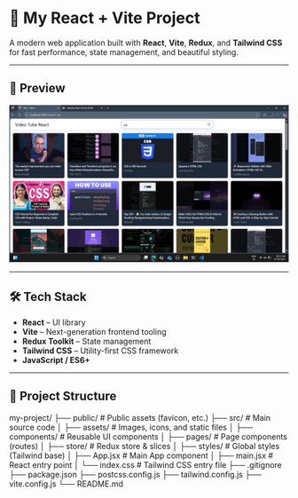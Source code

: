 # 🚀 My React + Vite Project

A modern web application built with **React**, **Vite**, **Redux**, and **Tailwind CSS** for fast performance, state management, and beautiful styling.

---

## 📸 Preview
![App Screenshot](./result.jpg)

---

## 🛠️ Tech Stack
- **React** – UI library
- **Vite** – Next-generation frontend tooling
- **Redux Toolkit** – State management
- **Tailwind CSS** – Utility-first CSS framework
- **JavaScript / ES6+**

---

## 📂 Project Structure
my-project/
├── public/                 # Public assets (favicon, etc.)
├── src/                    # Main source code
│   ├── assets/             # Images, icons, and static files
│   ├── components/         # Reusable UI components
│   ├── pages/              # Page components (routes)
│   ├── store/              # Redux store & slices
│   ├── styles/             # Global styles (Tailwind base)
│   ├── App.jsx             # Main App component
│   ├── main.jsx            # React entry point
│   └── index.css           # Tailwind CSS entry file
├── .gitignore
├── package.json
├── postcss.config.js
├── tailwind.config.js
├── vite.config.js
└── README.md

